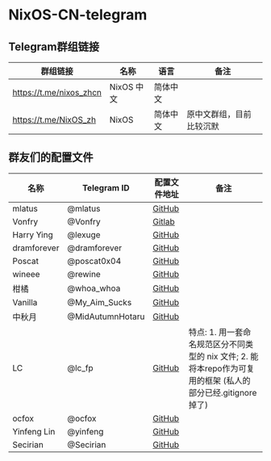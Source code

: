 # NixOS-CN-telegram
## Telegram群组链接

| 群组链接                  | 名称              | 语言     | 备注                  |
|-------------------------|-------------------|---------|----------------------|
| https://t.me/nixos_zhcn | NixOS 中文         | 简体中文 |                      |
| https://t.me/NixOS_zh   | NixOS             | 简体中文 | 原中文群组，目前比较沉默  |

## 群友们的配置文件

| 名称     | Telegram ID | 配置文件地址 | 备注 |
|---------|-------------|------------|------|
| mlatus | @mlatus | [GitHub](https://github.com/Ninlives/emerge) | |
| Vonfry | @Vonfry | [Gitlab](https://gitlab.com/Vonfry/dotfiles/-/tree/develop/etc/nixos) | |
| Harry Ying | @lexuge | [GitHub](https://github.com/LEXUGE/nixos) | |
| dramforever | @dramforever | [GitHub](https://github.com/dramforever/config) | |
| Poscat | @poscat0x04 | [GitHub](https://github.com/poscat0x04/nixos-configuration) | |
| wineee | @rewine | [GitHub](https://github.com/wineee/nixos-config) | |
| 柑橘 | @whoa_whoa | [GitHub](https://github.com/uonr/magi) | |
| Vanilla | @My_Aim_Sucks | [GitHub](https://github.com/VergeDX/config-nixpkgs) | |
| 中秋月 | @MidAutumnHotaru | [GitHub](https://github.com/MidAutumnMoon/MidAutumnMoon) | |
| LC | @lc_fp | [GitHub](https://github.com/luochen1990/nixos-config) | 特点: 1. 用一套命名规范区分不同类型的 nix 文件; 2. 能将本repo作为可复用的框架 (私人的部分已经.gitignore掉了) |
| ocfox | @ocfox | [GitHub](https://github.com/ocfox/nixos-config) | |
| Yinfeng Lin | @yinfeng | [GitHub](https://github.com/linyinfeng/dotfiles) | |
| Secirian | @Secirian | [GitHub](https://github.com/oluceps/nixos-config) | |
